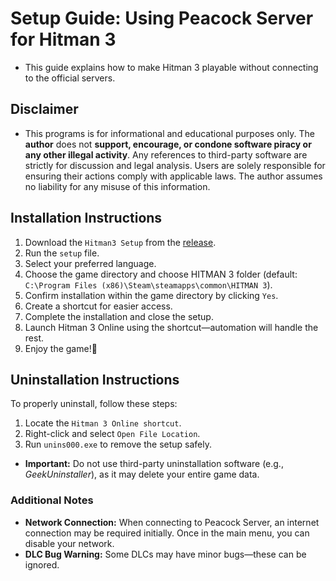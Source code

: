 # **Setup Guide: Using Peacock Server for Hitman 3**
- This guide explains how to make Hitman 3 playable without connecting to the official servers.  

## **Disclaimer**
- This programs is for informational and educational purposes only. The **author** does not **support, encourage, or condone software piracy or any other illegal activity**. Any references to third-party software are strictly for discussion and legal analysis. Users are solely responsible for ensuring their actions comply with applicable laws. The author assumes no liability for any misuse of this information.  


## **Installation Instructions**

1. Download the `Hitman3 Setup` from the [release](https://github.com/xacgbeta/Hitman3-Online-Features/releases/tag/Hitman3). 
2. Run the `setup` file.  
3. Select your preferred language.  
4. Choose the game directory and choose HITMAN 3 folder (default: `C:\Program Files (x86)\Steam\steamapps\common\HITMAN 3`).  
5. Confirm installation within the game directory by clicking `Yes`.  
6. Create a shortcut for easier access.  
7. Complete the installation and close the setup.  
8. Launch Hitman 3 Online using the shortcut—automation will handle the rest.  
9. Enjoy the game!🎉  

## **Uninstallation Instructions**

To properly uninstall, follow these steps:  
1. Locate the `Hitman 3 Online shortcut`.  
2. Right-click and select `Open File Location`.  
3. Run `unins000.exe` to remove the setup safely.  

- **Important:** Do not use third-party uninstallation software (e.g., _GeekUninstaller_), as it may delete your entire game data.  

### **Additional Notes**
- **Network Connection:** When connecting to Peacock Server, an internet connection may be required initially. Once in the main menu, you can disable your network.  
- **DLC Bug Warning:** Some DLCs may have minor bugs—these can be ignored.  
